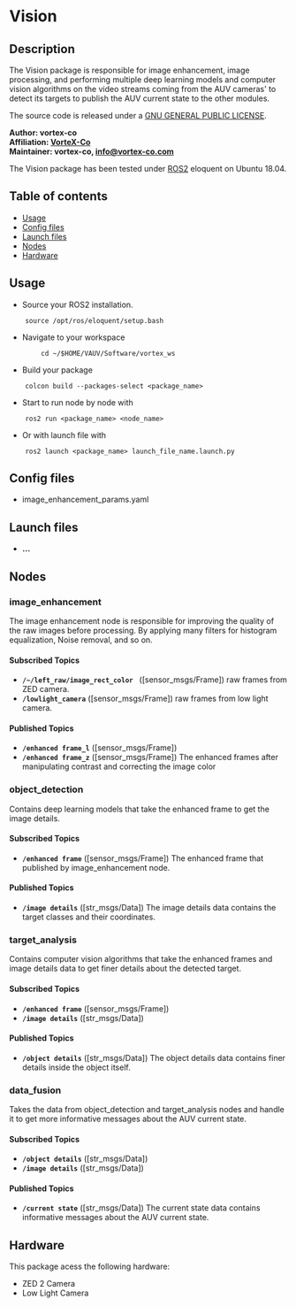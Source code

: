 # Vision

## Description
The Vision package is responsible for image enhancement, image processing, and performing multiple deep learning models and computer vision algorithms on the video streams coming from the AUV cameras' to detect its targets to publish the AUV current state to the other modules.

The source code is released under a [GNU GENERAL PUBLIC LICENSE](https://github.com/fatma-mohamed-98/VAUV/blob/master/LICENSE).

**Author: vortex-co<br />
Affiliation: [VorteX-Co](https://vortex-co.com/home) <br />
Maintainer: vortex-co, info@vortex-co.com**

The Vision package has been tested under [ROS2](https://index.ros.org/doc/ros2/Installation/Eloquent/Linux-Install-Debians/)  eloquent on Ubuntu 18.04.
## Table of contents

* [Usage](#usage)
* [Config files](#config-files)
* [Launch files](#launch-files)
* [Nodes](#nodes)
* [Hardware](#hardware)

## Usage

- Source your ROS2 installation.
~~~
	source /opt/ros/eloquent/setup.bash
~~~
- Navigate to your workspace
~~~
        cd ~/$HOME/VAUV/Software/vortex_ws
~~~
- Build your package 
~~~
	colcon build --packages-select <package_name>
~~~
- Start to run node by node with
~~~
	ros2 run <package_name> <node_name>
~~~
- Or with launch file with
~~~
	ros2 launch <package_name> launch_file_name.launch.py
~~~

## Config files
* image_enhancement_params.yaml
## Launch files
* **...**

## Nodes

### image_enhancement
The image enhancement node is responsible for improving the quality of the raw images before processing. By  applying many filters for histogram equalization, Noise removal, and so on.
#### Subscribed Topics
* **`/~/left_raw/image_rect_color `** ([sensor_msgs/Frame])
  raw frames from ZED camera.
* **`/lowlight_camera`** ([sensor_msgs/Frame])
  raw frames from low light camera.  
#### Published Topics
* **`/enhanced frame_l`** ([sensor_msgs/Frame])
* **`/enhanced frame_z`** ([sensor_msgs/Frame])
  The enhanced frames after manipulating contrast and correcting the image color 
  
### object_detection 
Contains deep learning models that take the enhanced frame to get the image details.
#### Subscribed Topics
* **`/enhanced frame`** ([sensor_msgs/Frame])
  The enhanced frame that published by image_enhancement node.
#### Published Topics
* **`/image details`** ([str_msgs/Data])
  The image details data contains the target classes and their coordinates.
  

### target_analysis
Contains computer vision algorithms that take the enhanced frames and image details data to get finer details about the detected target.

#### Subscribed Topics
* **`/enhanced frame`** ([sensor_msgs/Frame])
* **`/image details`** ([str_msgs/Data])
#### Published Topics
* **`/object details`** ([str_msgs/Data])
  The object details data contains finer details inside the object itself.
  
### data_fusion
Takes the data from object_detection and target_analysis nodes and handle it to get more informative messages about the AUV current state.

#### Subscribed Topics
* **`/object details`** ([str_msgs/Data])
* **`/image details`** ([str_msgs/Data])
#### Published Topics
* **`/current state`** ([str_msgs/Data])
  The current state data contains informative messages about the AUV current state.

## Hardware
This package acess the following hardware:
* ZED 2 Camera
* Low Light Camera

